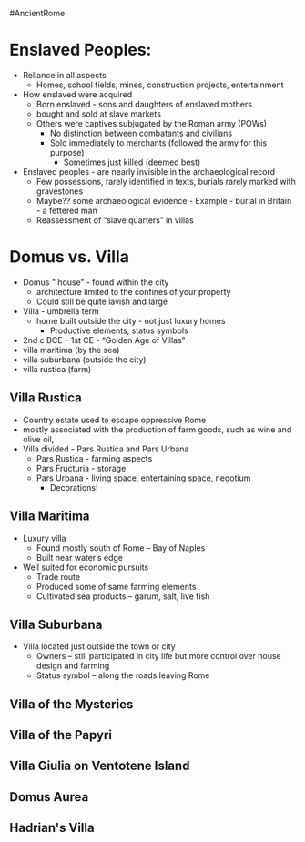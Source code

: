 #AncientRome
# Enslaved Peoples:
- Reliance in all aspects
	- Homes, school fields, mines, construction projects, entertainment  
- How enslaved were acquired  
	- Born enslaved - sons and daughters of enslaved mothers  
	- bought and sold at slave markets  
	- Others were captives subjugated by the Roman army (POWs)  
		- No distinction between combatants and civilians  
		- Sold immediately to merchants (followed the army for this purpose)  
			- Sometimes just killed (deemed best)
- Enslaved peoples - are nearly invisible in the archaeological record  
	- Few possessions, rarely identified in texts, burials rarely marked with gravestones  
	- Maybe?? some archaeological evidence - Example - burial in Britain - a fettered man  
	- Reassessment of “slave quarters” in villas

# Domus vs. Villa
- Domus " house” - found within the city  
	- architecture limited to the confines of your property  
	- Could still be quite lavish and large  
- Villa - umbrella term  
	- home built outside the city - not just luxury homes  
		- Productive elements, status symbols  
- 2nd c BCE – 1st CE - “Golden Age of Villas”  
- villa maritima (by the sea)
- villa suburbana (outside the city)
- villa rustica (farm)

## Villa Rustica  
- Country estate used to escape oppressive Rome  
- mostly associated with the production of farm goods, such as wine and olive oil,  
- Villa divided - Pars Rustica and Pars Urbana  
	- Pars Rustica - farming aspects  
	- Pars Fructuria - storage  
	- Pars Urbana - living space, entertaining space, negotium  
		- Decorations!

## Villa Maritima  
- Luxury villa  
	- Found mostly south of Rome – Bay of Naples  
	- Built near water’s edge  
- Well suited for economic pursuits  
	- Trade route  
	- Produced some of same farming elements  
	- Cultivated sea products – garum, salt, live fish

## Villa Suburbana  
- Villa located just outside the town or city  
	- Owners – still participated in city life but more control over house design and farming  
	- Status symbol – along the roads leaving Rome

## Villa of the Mysteries

## Villa of the Papyri

## Villa Giulia on Ventotene Island

## Domus Aurea

## Hadrian's Villa